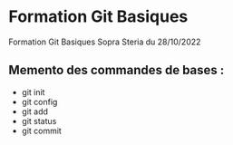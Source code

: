 # Formation Git Basiques

Formation Git Basiques Sopra Steria du 28/10/2022

## Memento des commandes de bases :

- git init
- git config
- git add
- git status
- git commit
